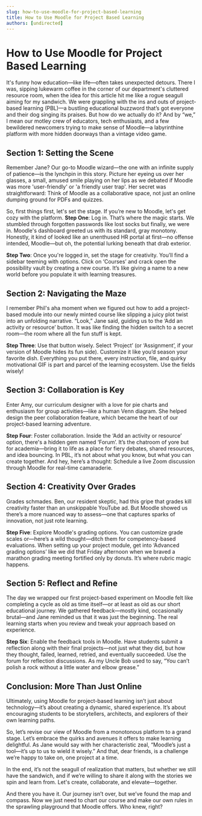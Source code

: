 ```yaml
---
slug: how-to-use-moodle-for-project-based-learning
title: How to Use Moodle for Project Based Learning
authors: [undirected]
---
```



# How to Use Moodle for Project Based Learning

It's funny how education—like life—often takes unexpected detours. There I was, sipping lukewarm coffee in the corner of our department's cluttered resource room, when the idea for this article hit me like a rogue seagull aiming for my sandwich. We were grappling with the ins and outs of project-based learning (PBL)—a bustling educational buzzword that’s got everyone and their dog singing its praises. But how do we actually do it? And by “we,” I mean our motley crew of educators, tech enthusiasts, and a few bewildered newcomers trying to make sense of Moodle—a labyrinthine platform with more hidden doorways than a vintage video game.

## Section 1: Setting the Scene

Remember Jane? Our go-to Moodle wizard—the one with an infinite supply of patience—is the lynchpin in this story. Picture her eyeing us over her glasses, a small, amused smile playing on her lips as we debated if Moodle was more 'user-friendly' or 'a friendly user trap'. Her secret was straightforward: Think of Moodle as a collaborative space, not just an online dumping ground for PDFs and quizzes.

So, first things first, let's set the stage. If you’re new to Moodle, let's get cozy with the platform. **Step One**: Log in. That’s where the magic starts. We stumbled through forgotten passwords like lost socks but finally, we were in. Moodle's dashboard greeted us with its standard, gray monotony. Honestly, it kind of looked like an unenthused HR portal at first—no offense intended, Moodle—but oh, the potential lurking beneath that drab exterior.

**Step Two**: Once you're logged in, set the stage for creativity. You’ll find a sidebar teeming with options. Click on ‘Courses’ and crack open the possibility vault by creating a new course. It’s like giving a name to a new world before you populate it with learning treasures.

## Section 2: Navigating the Maze

I remember Phil's aha moment when we figured out how to add a project-based module into our newly minted course like slipping a juicy plot twist into an unfolding narrative. “Look,” Jane said, guiding us to the ‘Add an activity or resource’ button. It was like finding the hidden switch to a secret room—the room where all the fun stuff is kept.

**Step Three**: Use that button wisely. Select ‘Project’ (or ‘Assignment’, if your version of Moodle hides its fun side). Customize it like you’d season your favorite dish. Everything you put there, every instruction, file, and quirky motivational GIF is part and parcel of the learning ecosystem. Use the fields wisely!

## Section 3: Collaboration is Key

Enter Amy, our curriculum designer with a love for pie charts and enthusiasm for group activities—like a human Venn diagram. She helped design the peer collaboration feature, which became the heart of our project-based learning adventure.

**Step Four**: Foster collaboration. Inside the ‘Add an activity or resource’ option, there's a hidden gem named ‘Forum’. It’s the chatroom of yore but for academia—bring it to life as a place for fiery debates, shared resources, and idea bouncing. In PBL, it’s not about what you know, but what you can create together. And hey, here’s a thought: Schedule a live Zoom discussion through Moodle for real-time camaraderie.

## Section 4: Creativity Over Grades

Grades schmades. Ben, our resident skeptic, had this gripe that grades kill creativity faster than an unskippable YouTube ad. But Moodle showed us there’s a more nuanced way to assess—one that captures sparks of innovation, not just rote learning.

**Step Five**: Explore Moodle's grading options. You can customize grade scales or—here’s a wild thought—ditch them for competency-based evaluations. When setting up your project module, get into ‘Advanced grading options’ like we did that Friday afternoon when we braved a marathon grading meeting fortified only by donuts. It’s where rubric magic happens.

## Section 5: Reflect and Refine

The day we wrapped our first project-based experiment on Moodle felt like completing a cycle as old as time itself—or at least as old as our short educational journey. We gathered feedback—mostly kind, occasionally brutal—and Jane reminded us that it was just the beginning. The real learning starts when you review and tweak your approach based on experience.

**Step Six**: Enable the feedback tools in Moodle. Have students submit a reflection along with their final projects—not just what they did, but how they thought, failed, learned, retried, and eventually succeeded. Use the forum for reflection discussions. As my Uncle Bob used to say, “You can’t polish a rock without a little water and elbow grease.”

## Conclusion: More Than Just Online

Ultimately, using Moodle for project-based learning isn’t just about technology—it’s about creating a dynamic, shared experience. It’s about encouraging students to be storytellers, architects, and explorers of their own learning paths.

So, let’s revise our view of Moodle from a monotonous platform to a grand stage. Let’s embrace the quirks and avenues it offers to make learning delightful. As Jane would say with her characteristic zeal, “Moodle’s just a tool—it’s up to us to wield it wisely.” And that, dear friends, is a challenge we’re happy to take on, one project at a time.

In the end, it’s not the seagull of realization that matters, but whether we still have the sandwich, and if we’re willing to share it along with the stories we spin and learn from. Let's create, collaborate, and elevate—together.

And there you have it. Our journey isn’t over, but we’ve found the map and compass. Now we just need to chart our course and make our own rules in the sprawling playground that Moodle offers. Who knew, right?